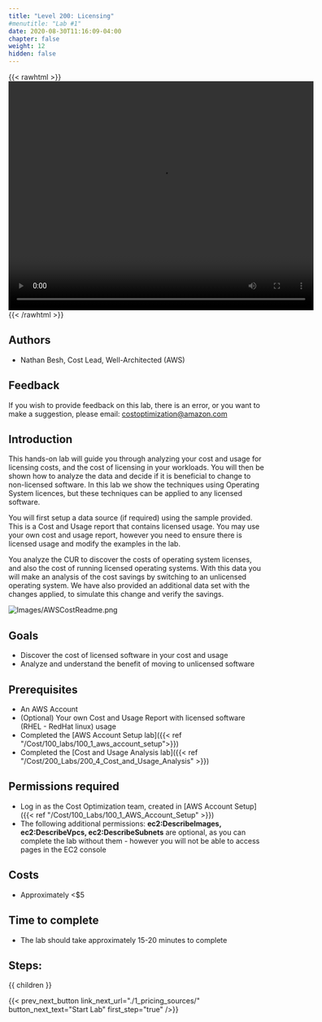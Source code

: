 ```yaml
---
title: "Level 200: Licensing"
#menutitle: "Lab #1"
date: 2020-08-30T11:16:09-04:00
chapter: false
weight: 12
hidden: false
---
```

{{< rawhtml >}}
<video width="600" height="450" controls>
  <source src="https://d3h9zoi3eqyz7s.cloudfront.net/Cost/Videos/200Licensing.mp4" type="video/mp4">
  Your browser doesn't support video, or if you're on GitHub head to https://wellarchitectedlabs.com to watch the video.
</video>
{{< /rawhtml >}}

## Authors
- Nathan Besh, Cost Lead, Well-Architected (AWS)


## Feedback
If you wish to provide feedback on this lab, there is an error, or you want to make a suggestion, please email: costoptimization@amazon.com

## Introduction
This hands-on lab will guide you through analyzing your cost and usage for licensing costs, and the cost of licensing in your workloads. You will then be shown
how to analyze the data and decide if it is beneficial to change to non-licensed software. In this lab we show the techniques using Operating System licences, but
these techniques can be applied to any licensed software.

You will first setup a data source (if required) using the sample provided. This is a Cost and Usage report that contains licensed usage. You may use your own
cost and usage report, however you need to ensure there is licensed usage and modify the examples in the lab.

You analyze the CUR to discover the costs of operating system licenses, and also the cost of running licensed operating systems. With this data you will make an analysis of the cost savings by switching to an unlicensed operating system.
We have also provided an additional data set with the changes applied, to simulate this change and verify the savings.

![Images/AWSCostReadme.png](/Cost/200_Licensing/Images/AWSCostReadme.png)

## Goals
- Discover the cost of licensed software in your cost and usage
- Analyze and understand the benefit of moving to unlicensed software


## Prerequisites
- An AWS Account
- (Optional) Your own Cost and Usage Report with licensed software (RHEL - RedHat linux) usage
- Completed the [AWS Account Setup lab]({{< ref "/Cost/100_labs/100_1_aws_account_setup">}})
- Completed the [Cost and Usage Analysis lab]({{< ref "/Cost/200_Labs/200_4_Cost_and_Usage_Analysis" >}})


## Permissions required
- Log in as the Cost Optimization team, created in [AWS Account Setup]({{< ref "/Cost/100_Labs/100_1_AWS_Account_Setup" >}})
- The following additional permissions: **ec2:DescribeImages, ec2:DescribeVpcs, ec2:DescribeSubnets** are optional, as you can complete the lab without them - however you will not be able to access pages in the EC2 console 


## Costs
- Approximately <$5

## Time to complete
- The lab should take approximately 15-20 minutes to complete

## Steps:
{{ children }}

{{< prev_next_button link_next_url="./1_pricing_sources/" button_next_text="Start Lab" first_step="true" />}}

